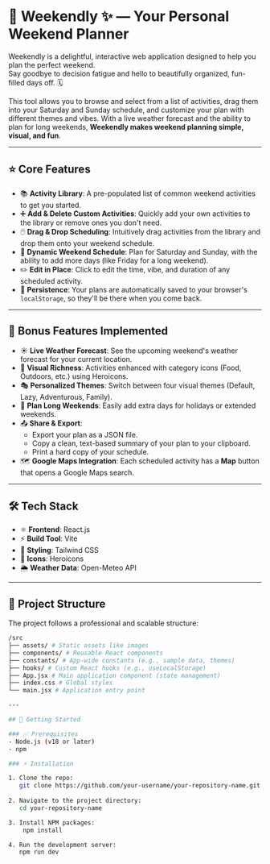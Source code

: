 # 🎉 Weekendly ✨ — Your Personal Weekend Planner

Weekendly is a delightful, interactive web application designed to help you plan the perfect weekend.  
Say goodbye to decision fatigue and hello to beautifully organized, fun-filled days off. 🗓️

This tool allows you to browse and select from a list of activities, drag them into your Saturday and Sunday schedule, and customize your plan with different themes and vibes. With a live weather forecast and the ability to plan for long weekends, **Weekendly makes weekend planning simple, visual, and fun**.

---

## ⭐ Core Features

- 📚 **Activity Library**: A pre-populated list of common weekend activities to get you started.  
- ➕ **Add & Delete Custom Activities**: Quickly add your own activities to the library or remove ones you don't need.  
- 🖱️ **Drag & Drop Scheduling**: Intuitively drag activities from the library and drop them onto your weekend schedule.  
- 📅 **Dynamic Weekend Schedule**: Plan for Saturday and Sunday, with the ability to add more days (like Friday for a long weekend).  
- ✏️ **Edit in Place**: Click to edit the time, vibe, and duration of any scheduled activity.  
- 💾 **Persistence**: Your plans are automatically saved to your browser's `localStorage`, so they'll be there when you come back.  

---

## 🚀 Bonus Features Implemented

- ☀️ **Live Weather Forecast**: See the upcoming weekend's weather forecast for your current location.  
- 🎨 **Visual Richness**: Activities enhanced with category icons (Food, Outdoors, etc.) using Heroicons.  
- 🎭 **Personalized Themes**: Switch between four visual themes (Default, Lazy, Adventurous, Family).  
- 📆 **Plan Long Weekends**: Easily add extra days for holidays or extended weekends.  
- 📤 **Share & Export**:  
  - Export your plan as a JSON file.  
  - Copy a clean, text-based summary of your plan to your clipboard.  
  - Print a hard copy of your schedule.  
- 🗺️ **Google Maps Integration**: Each scheduled activity has a **Map** button that opens a Google Maps search.  

---

## 🛠️ Tech Stack

- ⚛️ **Frontend**: React.js  
- ⚡ **Build Tool**: Vite  
- 🎨 **Styling**: Tailwind CSS  
- 🔗 **Icons**: Heroicons  
- 🌦️ **Weather Data**: Open-Meteo API  

---

## 📁 Project Structure

The project follows a professional and scalable structure:
```bash
/src
├── assets/ # Static assets like images
├── components/ # Reusable React components
├── constants/ # App-wide constants (e.g., sample data, themes)
├── hooks/ # Custom React hooks (e.g., useLocalStorage)
├── App.jsx # Main application component (state management)
├── index.css # Global styles
└── main.jsx # Application entry point

---

## 🚀 Getting Started

### ✅ Prerequisites
- Node.js (v18 or later)  
- npm  

### ⚡ Installation

1. Clone the repo:
   git clone https://github.com/your-username/your-repository-name.git
   
2. Navigate to the project directory:
   cd your-repository-name

3. Install NPM packages:
    npm install

4. Run the development server:
   npm run dev
